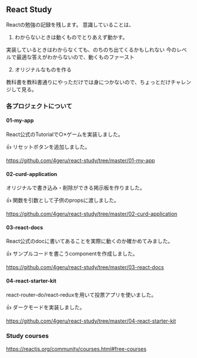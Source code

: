 ## React Study

Reactの勉強の記録を残します。
意識していることは、

1. わからないときは動くものでとりあえず動かす。

実装しているときはわからなくても、のちのち出てくるかもしれない
今のレベルで最適な答えがわからないので、動くものファースト

2. オリジナルなものを作る

教科書を教科書通りにやっただけでは身につかないので、ちょっとだけチャレンジして見る。

### 各プロジェクトについて
#### 01-my-app

React公式のTutorialで○×ゲームを実装しました。

:+1: リセットボタンを追加しました。

https://github.com/4geru/react-study/tree/master/01-my-app

#### 02-curd-application

オリジナルで書き込み・削除ができる掲示板を作りました。

:+1: 関数を引数として子供のpropsに渡しました。

https://github.com/4geru/react-study/tree/master/02-curd-application

#### 03-react-docs

React公式のdocに書いてあることを実際に動くのか確かめてみました。

:+1: サンプルコードを書こうcomponentを作成しました。

https://github.com/4geru/react-study/tree/master/03-react-docs

#### 04-react-starter-kit

react-router-do/react-reduxを用いて投票アプリを使いました。

:+1: ダークモードを実装しました。

https://github.com/4geru/react-study/tree/master/04-react-starter-kit

### Study courses
https://reactjs.org/community/courses.html#free-courses